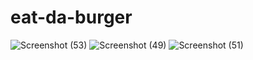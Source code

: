 # eat-da-burger

![Screenshot (53)](https://user-images.githubusercontent.com/54878075/93968909-b4b55500-fd38-11ea-862e-4d411af514b9.png)
![Screenshot (49)](https://user-images.githubusercontent.com/54878075/93968842-833c8980-fd38-11ea-9835-1ece9d8f5e4e.png)
![Screenshot (51)](https://user-images.githubusercontent.com/54878075/93968768-5b4d2600-fd38-11ea-88b1-d371a395ba0b.png)
